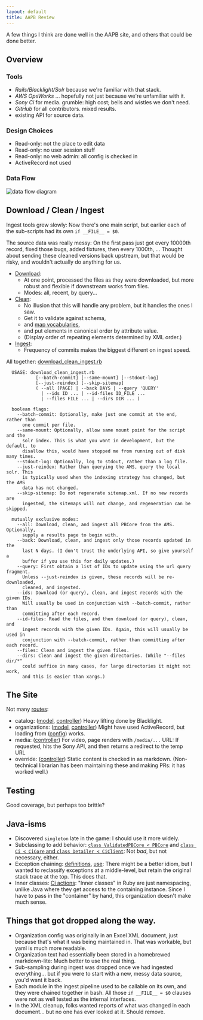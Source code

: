 ```yaml
---
layout: default
title: AAPB Review
---
```


A few things I think are done well in the AAPB site,
and others that could be done better.

<!--more-->

## Overview

### Tools

- *Rails/Blacklight/Solr* because we're familiar with that stack.
- *AWS OpsWorks* ... hopefully not just because we're unfamiliar with it.
- *Sony Ci* for media. grumble: high cost; bells and wistles we don't need.
- *GitHub* for all contributors. mixed results.
- existing API for source data.

### Design Choices

- Read-only: not the place to edit data
- Read-only: no user session stuff
- Read-only: no web admin: all config is checked in
- ActiveRecord not used

### Data Flow

![data flow diagram](https://cdn.rawgit.com/WGBH/AAPB2/master/docs/aapb-data-flow.svg?v2)


## Download / Clean / Ingest

Ingest tools grew slowly: Now there's one main script, but earlier
each of the sub-scripts had its own `if __FILE__ = $0`.

The source data was really messy: On the first pass just got every 10000th 
record, fixed those bugs, added fixtures, then every 1000th, ... Thought about
sending these cleaned versions back upstream, but that would be risky, and 
wouldn't actually do anything for us.

- [Download](https://github.com/WGBH/AAPB2/blob/master/scripts/lib/downloader.rb):
  - At one point, processed the files as they were downloaded,
    but more robust and flexible if downstream works from files.
  - Modes: all, recent, by query...
- [Clean](https://github.com/WGBH/AAPB2/blob/master/scripts/lib/cleaner.rb): 
  - No illusion that this will handle any problem, but it handles the ones I saw.
  - Get it to validate against schema,
  - and [map vocabularies](https://github.com/WGBH/AAPB2/blob/master/app/models/vocab_map.rb),
  - and put elements in canonical order by attribute value.
  - (Display order of repeating elements determined by XML order.)
- [Ingest](https://github.com/WGBH/AAPB2/blob/master/scripts/lib/pb_core_ingester.rb):
  - Frequency of commits makes the biggest different on ingest speed.

All together: [download_clean_ingest.rb](https://github.com/WGBH/AAPB2/blob/master/scripts/download_clean_ingest.rb)

~~~
  USAGE: download_clean_ingest.rb
           [--batch-commit] [--same-mount] [--stdout-log]
           [--just-reindex] [--skip-sitemap]
           ( --all [PAGE] | --back DAYS | --query 'QUERY'
             | --ids ID ... | --id-files ID_FILE ...
             | --files FILE ... | --dirs DIR ... )

  boolean flags:
    --batch-commit: Optionally, make just one commit at the end, rather than
      one commit per file.
    --same-mount: Optionally, allow same mount point for the script and the
      solr index. This is what you want in development, but the default, to
      disallow this, would have stopped me from running out of disk many times.
    --stdout-log: Optionally, log to stdout, rather than a log file.
    --just-reindex: Rather than querying the AMS, query the local solr. This
      is typically used when the indexing strategy has changed, but the AMS
      data has not changed.
    --skip-sitemap: Do not regenerate sitemap.xml. If no new records are
      ingested, the sitemaps will not change, and regeneration can be skipped.

  mutually exclusive modes:
    --all: Download, clean, and ingest all PBCore from the AMS. Optionally,
      supply a results page to begin with.
    --back: Download, clean, and ingest only those records updated in the
      last N days. (I don't trust the underlying API, so give yourself a
      buffer if you use this for daily updates.)
    --query: First obtain a list of IDs to update using the url query fragment.
      Unless --just-reindex is given, these records will be re-downloaded,
      cleaned, and ingested.
    --ids: Download (or query), clean, and ingest records with the given IDs.
      Will usually be used in conjunction with --batch-commit, rather than
      committing after each record.
    --id-files: Read the files, and then download (or query), clean, and
      ingest records with the given IDs. Again, this will usually be used in
      conjunction with --batch-commit, rather than committing after each record.
    --files: Clean and ingest the given files.
    --dirs: Clean and ingest the given directories. (While "--files dir/*"
      could suffice in many cases, for large directories it might not work,
      and this is easier than xargs.)
~~~

## The Site

Not many [routes](https://github.com/WGBH/AAPB2/blob/master/config/routes.rb):

- catalog: ([model](https://github.com/WGBH/AAPB2/blob/master/app/models/pb_core.rb), 
  [controller](https://github.com/WGBH/AAPB2/blob/master/app/controllers/catalog_controller.rb))
  Heavy lifting done by Blacklight.
- organizations: ([model](https://github.com/WGBH/AAPB2/blob/master/app/models/organization.rb), 
  [controller](https://github.com/WGBH/AAPB2/blob/master/app/controllers/organizations_controller.rb))
  Might have used ActiveRecord, but loading from 
  ([config](https://github.com/WGBH/AAPB2/blob/master/config/organizations.yml)) works.
- media: ([controller](https://github.com/WGBH/AAPB2/blob/master/app/controllers/media_controller.rb)) For video, page renders with `/media/...` URL: If requested, hits the Sony API,
  and then returns a redirect to the temp URL
- override: ([controller](https://github.com/WGBH/AAPB2/blob/master/app/controllers/override_controller.rb)) Static content is checked in as markdown. (Non-technical librarian has been
  maintaining these and making PRs: it has worked well.)

## Testing

Good coverage, but perhaps too brittle?

## Java-isms

- Discovered `singleton` late in the game: I should use it more widely.
- Subclassing to add behavior: 
  [`class ValidatedPBCore < PBCore`](https://github.com/WGBH/AAPB2/blob/master/app/models/validated_pb_core.rb)
  and
  [`class Ci < CiCore` and `class Detailer < CiClient`](https://github.com/WGBH/AAPB2/blob/master/scripts/ci/ci.rb):
  Not *bad*, but not necessary, either.
- Exception chaining: 
  [definitions](https://github.com/WGBH/AAPB2/blob/master/scripts/lib/pb_core_ingester.rb#L108),
  [use](https://github.com/WGBH/AAPB2/blob/master/scripts/download_clean_ingest.rb#L170):
  There might be a better idiom, but I wanted to reclassify exceptions at a middle-level,
  but retain the original stack trace at the top. This does that.
- Inner classes: [Ci actions](https://github.com/WGBH/AAPB2/blob/master/scripts/ci/ci.rb#L50):
  "Inner classes" in Ruby are just namespacing, unlike Java where they get access to the containing instance.
  Since I have to pass in the "container" by hand, this organization doesn't make much sense.


## Things that got dropped along the way.

- Organization config was originally in an Excel XML document,
  just because that's what it was being maintained in. That was 
  workable, but yaml is much more readable.
- Organization text had essentially been stored in a homebrewed
  markdown-lite: Much better to use the real thing.
- Sub-sampling during ingest was dropped once we had ingested
  everything... but if you were to start with a new, messy data source,
  you'd want it back.
- Each module in the ingest pipeline used to be callable on its own,
  and they were chained together in bash. All those `if __FILE__ = $0`
  clauses were not as well tested as the internal interfaces. 
- In the XML cleanup, folks wanted reports of what was changed in
  each document... but no one has ever looked at it. Should remove.
